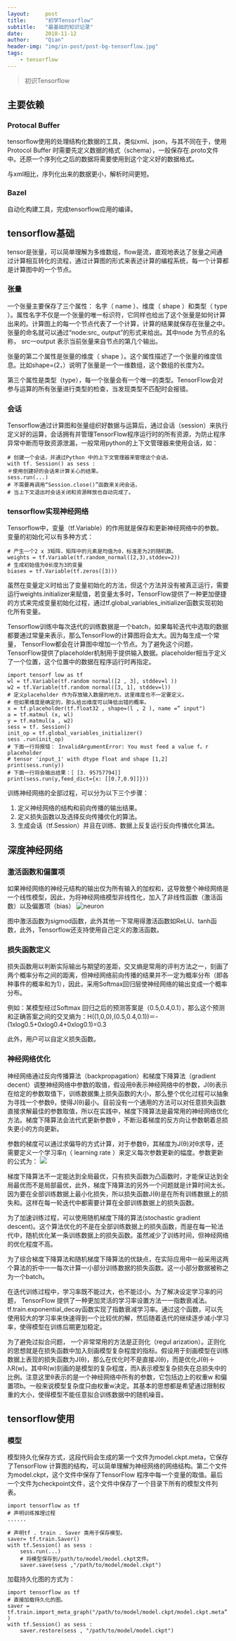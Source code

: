```yaml
---
layout:     post
title:      "初学Tensorflow"
subtitle:   "最基础的知识记录"
date:       2018-11-12
author:     "Qian"
header-img: "img/in-post/post-bg-tensorflow.jpg"
tags:
    - tensorflow
---
```


> 初识Tensorflow


## 主要依赖

### Protocal Buffer
tensorflow使用的处理结构化数据的工具，类似xml、json，与其不同在于，使用Protocol Buffer 时需要先定义数据的格式（schema），一般保存在.proto文件中。还原一个序列化之后的数据将需要使用到这个定义好的数据格式。

与xml相比，序列化出来的数据更小，解析时间更短。

### Bazel
自动化构建工具，完成tensorflow应用的编译。

## tensorflow基础
tensor是张量，可以简单理解为多维数组，flow是流，直观地表达了张量之间通过计算相互转化的流程，通过计算图的形式来表述计算的编程系统，每一个计算都是计算图中的一个节点。

### 张量
一个张量主要保存了三个属性： 名字（ name ）、维度（ shape ）和类型（ type ）。属性名字不仅是一个张量的唯一标识符，它同样也给出了这个张量是如何计算出来的。计算图上的每一个节点代表了一个计算，计算的结果就保存在张量之中。张量的命名就可以通过“node:src_ output”的形式来给出。其中node 为节点的名称， src一output 表示当前张量来自节点的第几个输出。

张量的第二个属性是张量的维度（ shape ）。这个属性描述了一个张量的维度信息。比如shape=(2，）说明了张量是一个一维数组，这个数组的长度为2。

第三个属性是类型（type），每一个张量会有一个唯一的类型。TensorFlow会对参与运算的所有张量进行类型的检查，当发现类型不匹配时会报错。

### 会话
Tensorflow通过计算图和张量组织好数据与运算后，通过会话（session）来执行定义好的运算，会话拥有并管理TensorFlow程序运行时的所有资源，为防止程序异常中断而导致资源泄漏，一般常用python的上下文管理器来使用会话，如：

```
# 创建一个会话，并通过Python 中的上下文管理器来管理这个会话。
with tf. Session() as sess :
＃使用创建好的会话来计算关心的结果。
sess.run(...)
# 不需要再调用“Session.close()”函数来关闭会话，
# 当上下文退出时会话关闭和资源释放也自动完成了。
```

### tensorflow实现神经网络
Tensorflow中，变量（tf.Variable）的作用就是保存和更新神经网络中的参数。变量的初始化可以有多种方式：
```
# 产生一个2 x 3矩阵，矩阵中的元素是均值为0，标准差为2的随机数。
weights = tf.Variable(tf.random_normal([2,3),stddev=2))
# 生成初始值为0长度为3的变量
biases = tf.Variable(tf.zeros([3)))
```

虽然在变量定义时给出了变量初始化的方法，但这个方法并没有被真正运行，需要运行weights.initializer来赋值，若变量太多时，TensorFlow提供了一种更加便捷的方式来完成变量初始化过程，通过tf.global_variables_initializer函数实现初始化所有变量。

Tensorflow训练中每次迭代的训练数据是一个batch，如果每轮迭代中选取的数据都要通过常量来表示，那么TensorFlow的计算图将会太大。因为每生成一个常量， TensorFlow都会在计算图中增加一个节点。为了避免这个问题， TensorFlow提供了placeholder机制用于提供输入数据。placeholder相当于定义了一个位置，这个位置中的数据在程序运行时再指定。

```
import tensorf low as tf
wl = tf.Variable(tf.random normal([2 , 3], stddev=l ))
w2 = tf.Variable(tf.random normal([3, 1], stddev=l))
# 定义placeholder 作为存放输入数据的地方。这里维度也不一定要定义。
# 但如果维度是确定的，那么给出维度可以降低出错的概率。
x = tf.placeholder(tf.float32 , shape=(l , 2 ), name =” input")
a = tf.matmul (x, wl)
y = tf.matmul(a , w2)
sess = tf. Session()
init_op = tf.global_variables_initializer()
sess .run(init_op)
# 下面一行将报错： InvalidArgumentError: You must feed a value f。r placeholder
# tensor 'input_1' with dtype float and shape [1,2]
print(sess.run(y))
# 下面一行将会输出结果：［ [3. 95757794]]
print(sess.run(y,feed_dict={x: [[0.7,0.9]]}))
```

训练神经网络的全部过程，可以分为以下三个步骤：

1. 定义神经网络的结构和前向传播的输出结果。
2. 定义损失函数以及选择反向传播优化的算法。
3. 生成会话（tf.Session）并且在训练、数据上反复运行反向传播优化算法。

## 深度神经网络

### 激活函数和偏置项
如果神经网络的神经元结构的输出仅为所有输入的加权和，这导致整个神经网络是一个线性模型，因此，为将神经网络模型非线性化，加入了非线性函数（激活函数）以及偏置项（bias）
![neuron](/img/in-post/post-tensorflow/neuron.jpg "神经元结构")

图中激活函数为sigmod函数，此外其他一下常用得激活函数如ReLU、tanh函数，此外，Tensorflow还支持使用自己定义的激活函数。

### 损失函数定义
损失函数用以判断实际输出与期望的差距，交叉熵是常用的评判方法之一，刻画了两个概率分布之间的距离，但神经网络前向传播的结果并不一定为概率分布（即各种事件的概率和为1），因此，采用Softmax回归层使神经网络的输出变成一个概率分布。

例如：某模型经过Softmax 回归之后的预测答案是（0.5,0.4,0.1），那么这个预测和正确答案之间的交叉熵为：H((1,0,0),(0.5,0.4,0.1))＝-(1xlog0.5+0xlog0.4+0xlog0.1)=0.3

此外，用户可以自定义损失函数。

### 神经网络优化
神经网络通过反向传播算法（backpropagation）和梯度下降算法（gradient decent）调整神经网络中参数的取值，假设用θ表示神经网络中的参数，J(θ)表示在给定的参数取值下，训练数据集上损失函数的大小，那么整个优化过程可以抽象为寻找一个参数θ，使得J(θ)最小。目前没有一个通用的方法可以对任意损失函数直接求解最佳的参数取值，所以在实践中，梯度下降算法是最常用的神经网络优化方法。梯度下降算法会法代式更新参数θ ，不断沿着梯度的反方向让参数朝着总损失更小的方向更新。

参数的梯度可以通过求偏导的方式计算，对于参数θ，其梯度为J(θ)对θ求导，还需要定义一个学习率η（ learning rate ）来定义每次参数更新的幅度。参数更新的公式为：
![](/img/in-post/post-tensorflow/gradient_decent.jpg)

梯度下降算法不一定能达到全局最优，只有损失函数为凸函数时，才能保证达到全局最优而不是局部最优，此外，梯度下降算法的另外一个问题就是计算时间太长。因为要在全部训练数据上最小化损失，所以损失函数J(θ)是在所有训练数据上的损失和。这样在每一轮迭代中都需要计算在全部训练数据上的损失函数。

为了加速训练过程，可以使用随机梯度下降的算法(stochastic gradient descent)。这个算法优化的不是在全部训练数据上的损失函数，而是在每一轮法代中，随机优化某一条训练数据上的损失函数。虽然减少了训练时间，但神经网络的优化程度不高。

为了综合梯度下降算法和随机梯度下降算法的优缺点，在实际应用中一般采用这两个算法的折中一一每次计算一小部分训练数据的损失函数。这一小部分数据被称之为一个batch。

在迭代训练过程中，学习率既不能过大，也不能过小。为了解决设定学习率的问题， TensorFlow 提供了一种更加灵活的学习率设置方法一一指数衰减法。tf.train.exponential_decay函数实现了指数衰减学习率。通过这个函数，可以先使用较大的学习率来快速得到一个比较优的解，然后随着迭代的继续逐步减小学习率，使得模型在训练后期更加稳定。

为了避免过拟合问题， 一个非常常用的方法是正则化（regul arization）。正则化的思想就是在损失函数中加入刻画模型复杂程度的指标。假设用于刻画模型在训练数据上表现的损失函数为J(θ)，那么在优化时不是直接J(θ)，而是优化J(θ)＋λR(w)。其中R(w)刻画的是模型的复杂程度，而λ表示模型复杂损失在总损失中的比例。注意这里θ表示的是一个神经网络中所有的参数，它包括边上的权重w 和偏置项b。一般来说模型复杂度只由权重w决定。其基本的思想都是希望通过限制权重的大小，使得模型不能任意拟合训练数据中的随机噪音。

## tensorflow使用

### 模型

模型持久化保存方式，这段代码会生成的第一个文件为model.ckpt.meta，它保存了TensorFlow 计算图的结构，可以简单理解为神经网络的网络结构。第二个文件为model.ckpt，这个文件中保存了TensorFlow 程序中每一个变量的取值。最后一个文件为checkpoint文件，这个文件中保存了一个目录下所有的模型文件列表。

```
import tensorflow as tf
# 声明训练推理过程
......

# 声明tf . train . Saver 类用于保存模型。
saver= tf.train.Saver()
with tf.Session() as sess :
    sess.run(...)
    # 将模型保存到/path/to/model/model.ckpt文件。
    saver.save(sess ,"/path/to/model/model.ckpt")
```

加载持久化图的方式为：

```
import tensorflow as tf
# 直接加载持久化的图。
saver = tf.train.import_meta_graph("/path/to/model/model.ckpt/model.ckpt.meta” )
with tf.Session() as sess :
    saver.restore(sess , "/path/to/model/model.ckpt")
```